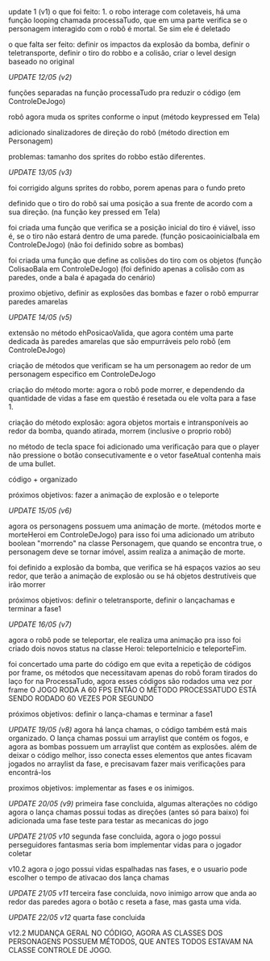 update 1 (v1)
o que foi feito: 1. o robo interage com coletaveis, há uma função looping chamada processaTudo, que em uma parte verifica se o personagem interagido com o robô é mortal. Se sim ele é deletado

o que falta ser feito: definir os impactos da explosão da bomba, definir o teletransporte, definir o tiro do robbo e a colisão,
criar o level design baseado no original


*UPDATE 12/05 (v2)*

funções separadas na função processaTudo pra reduzir o código (em ControleDeJogo)

robô agora muda os sprites conforme o input (método keypressed em Tela)

adicionado sinalizadores de direção do robô (método direction em Personagem)

problemas:
tamanho dos sprites do robbo estão diferentes.

*UPDATE 13/05 (v3)*

foi corrigido alguns sprites do robbo, porem apenas para o fundo preto

definido que o tiro do robô sai uma posição a sua frente de acordo com a sua direção. (na função key pressed em Tela)

foi criada uma função que verifica se a posição inicial do tiro é viável, isso é, se o tiro não estará dentro de uma parede. (função posicaoinicialbala em ControleDeJogo) (não foi definido sobre as bombas)

foi criada uma função que define as colisões do tiro com os objetos (função ColisaoBala em ControleDeJogo) (foi definido apenas a colisão com as paredes, onde a bala é apagada do cenário)


proximo objetivo, definir as explosões das bombas e fazer o robô empurrar paredes amarelas


*UPDATE 14/05 (v5)*

extensão no método ehPosicaoValida, que agora contém uma parte dedicada
às paredes amarelas que são empurráveis pelo robô (em ControleDeJogo)

criação de métodos que verificam se ha um personagem ao redor de um personagem especifico em ControleDeJogo

criação do método morte: agora o robô pode morrer, e dependendo da quantidade de vidas a fase em questão é resetada ou ele volta para a fase 1.

criação do método explosão: agora objetos mortais e intransponíveis ao redor da bomba, quando atirada, morrem (inclusive o proprio robô)

no método de tecla space foi adicionado uma verificação para que o player não pressione o botão consecutivamente e o vetor faseAtual contenha mais de uma bullet.

código + organizado

próximos objetivos: fazer a animação de explosão e o teleporte



*UPDATE 15/05 (v6)*

agora os personagens possuem uma animação de morte. (métodos morte e morteHeroi em ControleDeJogo)
para isso foi uma adicionado um atributo boolean "morrendo" na classe Personagem, que quando se encontra true,
o personagem deve se tornar imóvel, assim realiza a animação de morte. 

foi definido a explosão da bomba, que verifica se há espaços vazios ao seu redor, que terão a animação de explosão
ou se há objetos destrutíveis que irão morrer

próximos objetivos: definir o teletransporte, definir o lançachamas e terminar a fase1

*UPDATE 16/05 (v7)*

agora o robô pode se teleportar, ele realiza uma animação
pra isso foi criado dois novos status na classe Heroi: teleporteInicio
e teleporteFim. 

foi concertado uma parte do código em que evita a repetição de códigos por frame, os métodos que necessitavam apenas do robô foram tirados do laço for na ProcessaTudo, agora esses códigos são rodados uma vez por frame
O JOGO RODA A 60 FPS ENTÃO O MÉTODO PROCESSATUDO ESTÁ SENDO RODADO 60 VEZES POR SEGUNDO

próximos objetivos: definir o lança-chamas e terminar a fase1

*UPDATE 19/05 (v8)*
agora há lança chamas, o código também está mais organizado. 
O lança chamas possui um arraylist que contém os fogos, 
e agora as bombas possuem um arraylist que contém as explosões. 
além de deixar o código melhor, isso conecta esses elementos que antes
ficavam jogados no arraylist da fase, e precisavam fazer mais verificações para encontrá-los

proximos objetivos: implementar as fases e os inimigos.

*UPDATE 20/05 (v9)*
primeira fase concluida, algumas alterações no código
agora o lança chamas possui todas as direções (antes só para baixo)
foi adicionada uma fase teste para testar as mecanicas do jogo

*UPDATE 21/05 v10*
segunda fase concluida, agora o jogo possui perseguidores fantasmas
seria bom implementar vidas para o jogador coletar

v10.2
agora o jogo possui vidas espalhadas nas fases, e o usuario pode escolher o tempo de ativacao dos lança chamas

*UPDATE 21/05 v11*
terceira fase concluida, novo inimigo arrow que anda ao redor das paredes
agora o botão c reseta a fase, mas gasta uma vida.

*UPDATE 22/05 v12*
quarta fase concluida

v12.2
MUDANÇA GERAL NO CÓDIGO, AGORA AS CLASSES DOS PERSONAGENS POSSUEM MÉTODOS, QUE ANTES TODOS ESTAVAM NA CLASSE CONTROLE DE JOGO.

